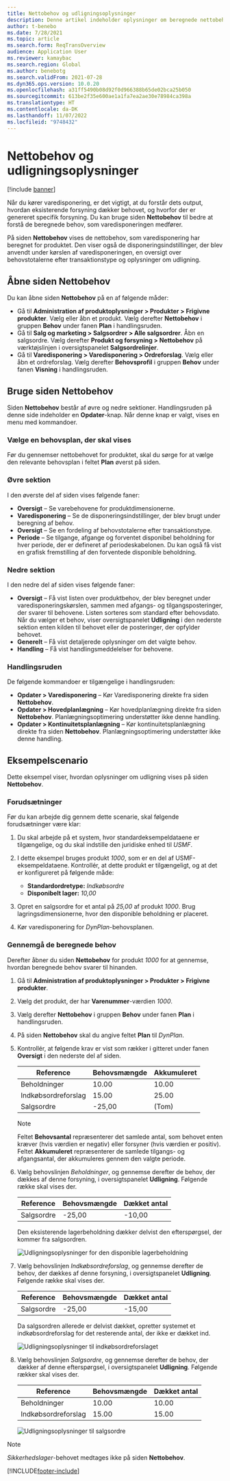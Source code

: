 ```yaml
---
title: Nettobehov og udligningsoplysninger
description: Denne artikel indeholder oplysninger om beregnede nettobehov og udligningsoplysninger.
author: t-benebo
ms.date: 7/28/2021
ms.topic: article
ms.search.form: ReqTransOverview
audience: Application User
ms.reviewer: kamaybac
ms.search.region: Global
ms.author: benebotg
ms.search.validFrom: 2021-07-28
ms.dyn365.ops.version: 10.0.20
ms.openlocfilehash: a31ff5490b08d92f0d966388b65de02bca25b050
ms.sourcegitcommit: 613be2f35e600ae1a1fa7ea2ae30e78984ca398a
ms.translationtype: HT
ms.contentlocale: da-DK
ms.lasthandoff: 11/07/2022
ms.locfileid: "9748432"
---
```

# <a name="net-requirements-and-pegging-information"></a>Nettobehov og udligningsoplysninger

[!include [banner](../../includes/banner.md)]

Når du kører varedisponering, er det vigtigt, at du forstår dets output, hvordan eksisterende forsyning dækker behovet, og hvorfor der er genereret specifik forsyning. Du kan bruge siden **Nettobehov** til bedre at forstå de beregnede behov, som varedisponeringen medfører.

På siden **Nettobehov** vises de nettobehov, som varedisponering har beregnet for produktet. Den viser også de disponeringsindstillinger, der blev anvendt under kørslen af varedisponeringen, en oversigt over behovstotalerne efter transaktionstype og oplysninger om udligning.

## <a name="open-the-net-requirements-page"></a>Åbne siden Nettobehov

Du kan åbne siden **Nettobehov** på en af følgende måder:

- Gå til **Administration af produktoplysninger \> Produkter \> Frigivne produkter**. Vælg eller åbn et produkt. Vælg derefter **Nettobehov** i gruppen **Behov** under fanen **Plan** i handlingsruden.
- Gå til **Salg og marketing \> Salgsordrer \> Alle salgsordrer**. Åbn en salgsordre. Vælg derefter **Produkt og forsyning \> Nettobehov** på værktøjslinjen i oversigtspanelet **Salgsordrelinjer**.
- Gå til **Varedisponering \> Varedisponering \> Ordreforslag**. Vælg eller åbn et ordreforslag. Vælg derefter **Behovsprofil** i gruppen **Behov** under fanen **Visning** i handlingsruden.

## <a name="use-the-net-requirements-page"></a>Bruge siden Nettobehov

Siden **Nettobehov** består af øvre og nedre sektioner. Handlingsruden på denne side indeholder en **Opdater**-knap. Når denne knap er valgt, vises en menu med kommandoer.

### <a name="select-a-master-plan-to-view"></a>Vælge en behovsplan, der skal vises

Før du gennemser nettobehovet for produktet, skal du sørge for at vælge den relevante behovsplan i feltet **Plan** øverst på siden.

### <a name="upper-section"></a>Øvre sektion

I den øverste del af siden vises følgende faner:

- **Oversigt** – Se varebehovene for produktdimensionerne.
- **Varedisponering** – Se de disponeringsindstillinger, der blev brugt under beregning af behov.
- **Oversigt** – Se en fordeling af behovstotalerne efter transaktionstype.
- **Periode** – Se tilgange, afgange og forventet disponibel beholdning for hver periode, der er defineret af periodeskabelonen. Du kan også få vist en grafisk fremstilling af den forventede disponible beholdning.

### <a name="lower-section"></a>Nedre sektion

I den nedre del af siden vises følgende faner:

- **Oversigt** – Få vist listen over produktbehov, der blev beregnet under varedisponeringskørslen, sammen med afgangs- og tilgangsposteringer, der svarer til behovene. Listen sorteres som standard efter behovsdato. Når du vælger et behov, viser oversigtspanelet **Udligning** i den nederste sektion enten kilden til behovet eller de posteringer, der opfylder behovet.
- **Generelt** – Få vist detaljerede oplysninger om det valgte behov.
- **Handling** – Få vist handlingsmeddelelser for behovene.

### <a name="the-action-pane"></a>Handlingsruden

De følgende kommandoer er tilgængelige i handlingsruden:

- **Opdater \> Varedisponering** – Kør Varedisponering direkte fra siden **Nettobehov**.
- **Opdater \> Hovedplanlægning** – Kør hovedplanlægning direkte fra siden **Nettobehov**. Planlægningsoptimering understøtter ikke denne handling.
- **Opdater \> Kontinuitetsplanlægning** – Kør kontinuitetsplanlægning direkte fra siden **Nettobehov**. Planlægningsoptimering understøtter ikke denne handling.

## <a name="example-scenario"></a>Eksempelscenario

Dette eksempel viser, hvordan oplysninger om udligning vises på siden **Nettobehov**.

### <a name="prerequisites"></a>Forudsætninger

Før du kan arbejde dig gennem dette scenarie, skal følgende forudsætninger være klar:

1. Du skal arbejde på et system, hvor standardeksempeldataene er tilgængelige, og du skal indstille den juridiske enhed til *USMF*.
2. I dette eksempel bruges produkt *1000*, som er en del af USMF-eksempeldataene. Kontrollér, at dette produkt er tilgængeligt, og at det er konfigureret på følgende måde:

    - **Standardordretype:** *Indkøbsordre*
    - **Disponibelt lager:** *10,00*

3. Opret en salgsordre for et antal på *25,00* af produkt *1000*. Brug lagringsdimensionerne, hvor den disponible beholdning er placeret.
4. Kør varedisponering for *DynPlan*-behovsplanen.

### <a name="review-the-calculated-requirements"></a>Gennemgå de beregnede behov

Derefter åbner du siden **Nettobehov** for produkt *1000* for at gennemse, hvordan beregnede behov svarer til hinanden.

1. Gå til **Administration af produktoplysninger \> Produkter \> Frigivne produkter**.
1. Vælg det produkt, der har **Varenummer**-værdien *1000*.
1. Vælg derefter **Nettobehov** i gruppen **Behov** under fanen **Plan** i handlingsruden.
1. På siden **Nettobehov** skal du angive feltet **Plan** til *DynPlan*.
1. Kontrollér, at følgende krav er vist som rækker i gitteret under fanen **Oversigt** i den nederste del af siden.

    | Reference | Behovsmængde | Akkumuleret |
    |---|---|---|
    | Beholdninger | 10.00 | 10.00 |
    | Indkøbsordreforslag | 15.00 | 25.00 |
    | Salgsordre | -25,00 | (Tom) |

    > [!NOTE]
    > Feltet **Behovsantal** repræsenterer det samlede antal, som behovet enten kræver (hvis værdien er negativ) eller forsyner (hvis værdien er positiv). Feltet **Akkumuleret** repræsenterer de samlede tilgangs- og afgangsantal, der akkumuleres gennem den valgte periode.

1. Vælg behovslinjen *Beholdninger*, og gennemse derefter de behov, der dækkes af denne forsyning, i oversigtspanelet **Udligning**. Følgende række skal vises der.

    | Reference | Behovsmængde | Dækket antal |
    |---|---|---|
    | Salgsordre | -25,00 | -10,00 |

    Den eksisterende lagerbeholdning dækker delvist den efterspørgsel, der kommer fra salgsordren.

    ![Udligningsoplysninger for den disponible lagerbeholdning](media/pegging-on-hand.png "Udligningsoplysninger for den disponible lagerbeholdning")

1. Vælg behovslinjen *Indkøbsordreforslag*, og gennemse derefter de behov, der dækkes af denne forsyning, i oversigtspanelet **Udligning**. Følgende række skal vises der.

    | Reference | Behovsmængde | Dækket antal |
    |---|---|---|
    | Salgsordre | -25,00 | -15,00 |

    Da salgsordren allerede er delvist dækket, opretter systemet et indkøbsordreforslag for det resterende antal, der ikke er dækket ind.

    ![Udligningsoplysninger til indkøbsordreforslaget](media/pegging-planned-purchase-order.png "Udligningsoplysninger til indkøbsordreforslaget")

1. Vælg behovslinjen *Salgsordre*, og gennemse derefter de behov, der dækker af denne efterspørgsel, i oversigtspanelet **Udligning**. Følgende rækker skal vises der.

    | Reference | Behovsmængde | Dækket antal |
    |---|---|---|
    | Beholdninger | 10.00 | 10.00 |
    | Indkøbsordreforslag | 15.00 | 15.00 |

    ![Udligningsoplysninger til salgsordre](media/pegging-planned-purchase-order.png "Udligningsoplysninger til salgsordre")

> [!NOTE]
> *Sikkerhedslager*-behovet medtages ikke på siden **Nettobehov**.

[!INCLUDE[footer-include](../../../includes/footer-banner.md)]
